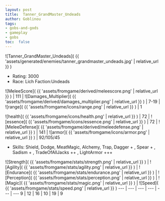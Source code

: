 ```yaml
---
layout: post
title:  Tanner_GrandMaster_Undeads
author: Goblinou
tags:
- gobs-and-gods
- gameplay
- gobs
toc:  false
---
```


![Tanner_GrandMaster_Undeads]( {{ 'assets/generated/enemies/tanner_grandmaster_undeads.jpg' | relative_url }} )
- Rating: 3000
- Race: Lich  Faction:Undeads

![MeleeScore]( {{ 'assets/fromgame/derived/meleescore.png' | relative_url }} ) | 111 | ![Damages_Multiplier]( {{ 'assets/fromgame/derived/damages_multiplier.png' | relative_url }} ) | 7-19 | ![range]( {{ 'assets/fromgame/icons/range.png' | relative_url }} ) | 1


![health]( {{ 'assets/fromgame/icons/health.png' | relative_url }} ) | 72 | ![essence]( {{ 'assets/fromgame/icons/essence.png' | relative_url }} ) | 72 | ![MeleeDefense]( {{ 'assets/fromgame/derived/meleedefense.png' | relative_url }} ) | 141 | ![armor]( {{ 'assets/fromgame/icons/armor.png' | relative_url }} ) | 92/105/45

* Skills: Shield, Dodge, MeatMagic, Alchemy, Trap, Dagger + , Spear + , Sadism + , TradeOfAllJacks ++ , LightArmor +++ 

![Strength]( {{ 'assets/fromgame/stats/strength.png' | relative_url }} ) | ![Agility]( {{ 'assets/fromgame/stats/agility.png' | relative_url }} ) | ![Endurance]( {{ 'assets/fromgame/stats/endurance.png' | relative_url }} ) | ![Perception]( {{ 'assets/fromgame/stats/perception.png' | relative_url }} ) | ![Magic]( {{ 'assets/fromgame/stats/magic.png' | relative_url }} ) | ![Speed]( {{ 'assets/fromgame/stats/speed.png' | relative_url }} )
--- | --- | --- | --- | --- | ---
9 | 12 | 16 | 10 | 19 | 9
